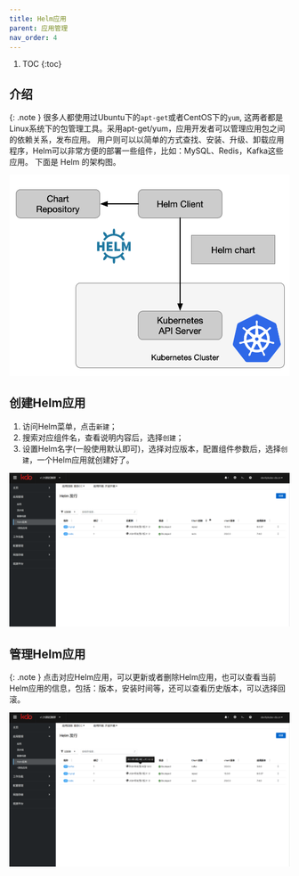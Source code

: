 ```yaml
---
title: Helm应用
parent: 应用管理
nav_order: 4
---
```


1. TOC
{:toc}

   
## 介绍

{: .note }
很多人都使用过Ubuntu下的`apt-get`或者CentOS下的`yum`, 这两者都是Linux系统下的包管理工具。采用apt-get/yum，应用开发者可以管理应用包之间的依赖关系，发布应用。
用户则可以以简单的方式查找、安装、升级、卸载应用程序，Helm可以非常方便的部署一些组件，比如：MySQL、Redis，Kafka这些应用。
下面是 Helm 的架构图。

![Helm 架构图](imgs/helm-chart.png)


## 创建Helm应用


1. 访问Helm菜单，点击`新建`；
2. 搜索对应组件名，查看说明内容后，选择`创建`；
3. 设置Helm名字(一般使用默认即可)，选择对应版本，配置组件参数后，选择`创建`，一个Helm应用就创建好了。

![](imgs/createHelm.gif)



## 管理Helm应用

{: .note }
点击对应Helm应用，可以更新或者删除Helm应用，也可以查看当前Helm应用的信息，包括：版本，安装时间等，还可以查看历史版本，可以选择回滚。

![](imgs/manageHelm.gif)
